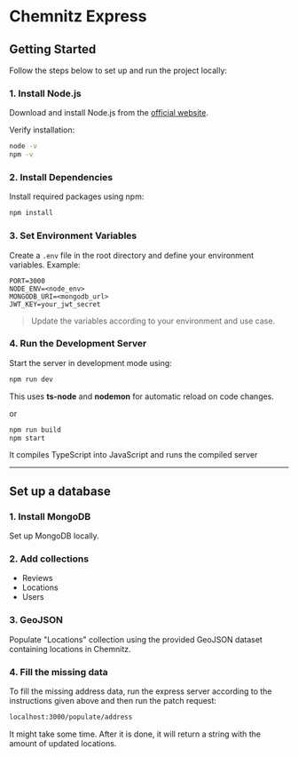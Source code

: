 # Chemnitz Express

## Getting Started

Follow the steps below to set up and run the project locally:

### 1. Install Node.js

Download and install Node.js from the [official website](https://nodejs.org/).

Verify installation:

```bash
node -v
npm -v
````

### 2. Install Dependencies

Install required packages using npm:

```bash
npm install
```

### 3. Set Environment Variables

Create a `.env` file in the root directory and define your environment variables. Example:

```env
PORT=3000
NODE_ENV=<node_env>
MONGODB_URI=<mongodb_url>
JWT_KEY=your_jwt_secret
```

> Update the variables according to your environment and use case.

### 4. Run the Development Server

Start the server in development mode using:

```bash
npm run dev
```
This uses **ts-node** and **nodemon** for automatic reload on code changes.

or
```bash
npm run build
npm start
```
It compiles TypeScript into JavaScript and runs the compiled server

---

## Set up a database

### 1. Install MongoDB 
Set up MongoDB locally.

### 2. Add collections
- Reviews
- Locations
- Users

### 3. GeoJSON
Populate "Locations" collection using the provided GeoJSON dataset containing locations in Chemnitz.

### 4. Fill the missing data
To fill the missing address data, run the express server according to the instructions given above and 
then run the patch request:
```bash
localhost:3000/populate/address
```
It might take some time. After it is done, it will return a string with the amount of updated locations.

